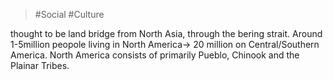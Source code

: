 > #Social #Culture 

thought to be land bridge from North Asia, through the bering strait. Around 1-5million peopole living in North America-> 20 million on Central/Southern America. 
North America consists of primarily Pueblo, Chinook and the Plainar Tribes. 
